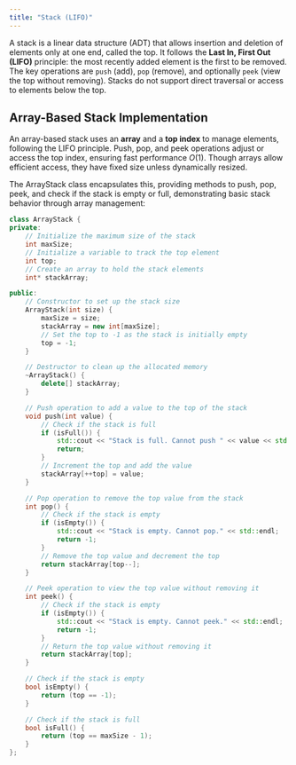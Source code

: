 ```yaml
---
title: "Stack (LIFO)"
---
```


A stack is a linear data structure (ADT) that allows insertion and deletion of elements only at one end, called the top. It follows the **Last In, First Out (LIFO)** principle: the most recently added element is the first to be removed. The key operations are `push` (add), `pop` (remove), and optionally `peek` (view the top without removing). Stacks do not support direct traversal or access to elements below the top.

## Array-Based Stack Implementation

An array-based stack uses an **array** and a **top index** to manage elements, following the LIFO principle. Push, pop, and peek operations adjust or access the top index, ensuring fast performance $O(1)$. Though arrays allow efficient access, they have fixed size unless dynamically resized. 

The ArrayStack class encapsulates this, providing methods to push, pop, peek, and check if the stack is empty or full, demonstrating basic stack behavior through array management:

```cpp
class ArrayStack {
private:
    // Initialize the maximum size of the stack
    int maxSize;
    // Initialize a variable to track the top element
    int top;
    // Create an array to hold the stack elements
    int* stackArray;

public:
    // Constructor to set up the stack size
    ArrayStack(int size) {
        maxSize = size;
        stackArray = new int[maxSize];
        // Set the top to -1 as the stack is initially empty
        top = -1;
    }

    // Destructor to clean up the allocated memory
    ~ArrayStack() {
        delete[] stackArray;
    }

    // Push operation to add a value to the top of the stack
    void push(int value) {
        // Check if the stack is full
        if (isFull()) {
            std::cout << "Stack is full. Cannot push " << value << std::endl;
            return;
        }
        // Increment the top and add the value
        stackArray[++top] = value;
    }

    // Pop operation to remove the top value from the stack
    int pop() {
        // Check if the stack is empty
        if (isEmpty()) {
            std::cout << "Stack is empty. Cannot pop." << std::endl;
            return -1;
        }
        // Remove the top value and decrement the top
        return stackArray[top--];
    }

    // Peek operation to view the top value without removing it
    int peek() {
        // Check if the stack is empty
        if (isEmpty()) {
            std::cout << "Stack is empty. Cannot peek." << std::endl;
            return -1;
        }
        // Return the top value without removing it
        return stackArray[top];
    }

    // Check if the stack is empty
    bool isEmpty() {
        return (top == -1);
    }

    // Check if the stack is full
    bool isFull() {
        return (top == maxSize - 1);
    }
};
```
